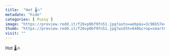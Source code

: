 ```yaml
---
title:  "Hot 🌡️🔥"
metadate: "hide"
categories: [ Pussy ]
image: "https://preview.redd.it/f26vp0bf9fn51.jpg?auto=webp&s=3c96b57e45bea2224696ca8a5560dfed42a0300d"
thumb: "https://preview.redd.it/f26vp0bf9fn51.jpg?width=640&crop=smart&auto=webp&s=2b795ac4738f5ffca63f40a55e589b2b7f7dd784"
visit: ""
---
```

Hot 🌡️🔥
